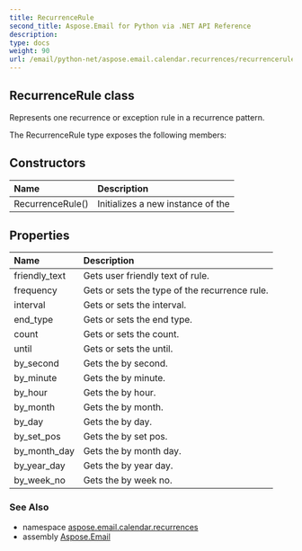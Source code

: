 ```yaml
---
title: RecurrenceRule
second_title: Aspose.Email for Python via .NET API Reference
description: 
type: docs
weight: 90
url: /email/python-net/aspose.email.calendar.recurrences/recurrencerule/
---
```


## RecurrenceRule class

Represents one recurrence or exception rule in a recurrence pattern.

The RecurrenceRule type exposes the following members:
## Constructors
| Name | Description |
| :- | :- |
|RecurrenceRule()|Initializes a new instance of the|
## Properties
| Name | Description |
| :- | :- |
|friendly_text|Gets user friendly text of rule.|
|frequency|Gets or sets the type of the recurrence rule.|
|interval|Gets or sets the interval.|
|end_type|Gets or sets the end type.|
|count|Gets or sets the count.|
|until|Gets or sets the until.|
|by_second|Gets the by second.|
|by_minute|Gets the by minute.|
|by_hour|Gets the by hour.|
|by_month|Gets the by month.|
|by_day|Gets the by day.|
|by_set_pos|Gets the by set pos.|
|by_month_day|Gets the by month day.|
|by_year_day|Gets the by year day.|
|by_week_no|Gets the by week no.|

### See Also

* namespace [aspose.email.calendar.recurrences](/email/python-net/aspose.email.calendar.recurrences/)
* assembly [Aspose.Email](/slides/python-net/)

